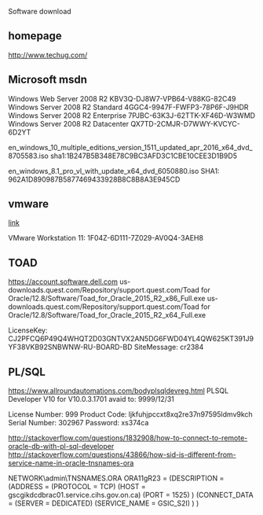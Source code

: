 Software download

## homepage

http://www.techug.com/

## Microsoft msdn
Windows Web Server 2008 R2
KBV3Q-DJ8W7-VPB64-V88KG-82C49
Windows Server 2008 R2 Standard
4GGC4-9947F-FWFP3-78P6F-J9HDR
Windows Server 2008 R2 Enterprise
7PJBC-63K3J-62TTK-XF46D-W3WMD
Windows Server 2008 R2 Datacenter
QX7TD-2CMJR-D7WWY-KVCYC-6D2YT

en_windows_10_multiple_editions_version_1511_updated_apr_2016_x64_dvd_8705583.iso
sha1:1B247B5B348E78C9BC3AFD3C1CBE10CEE3D1B9D5

en_windows_8.1_pro_vl_with_update_x64_dvd_6050880.iso
SHA1: 962A1D890987B5877469433928B8C8B8A3E945CD

## vmware 

[link](https://my.vmware.com/web/vmware/info?slug=desktop_end_user_computing/vmware_workstation/11_0)

VMware Workstation 11:
1F04Z-6D111-7Z029-AV0Q4-3AEH8

## TOAD

https://account.software.dell.com
us-downloads.quest.com/Repository/support.quest.com/Toad for Oracle/12.8/Software/Toad_for_Oracle_2015_R2_x86_Full.exe
us-downloads.quest.com/Repository/support.quest.com/Toad for Oracle/12.8/Software/Toad_for_Oracle_2015_R2_x64_Full.exe

LicenseKey: CJ2PFCQ6P49Q4WHQT2D03GNTVX2AN5DG6FWD04YL4QW625KT391J9YF38VKB92SNBWNW-RU-BOARD-BD
SiteMessage: cr2384

## PL/SQL

https://www.allroundautomations.com/bodyplsqldevreg.html
PLSQL Developer V10  for V10.0.3.1701
avaid to: 9999/12/31

License Number: 999
Product Code: ljkfuhjpccxt8xq2re37n97595ldmv9kch
Serial Number: 302967
Password: xs374ca

http://stackoverflow.com/questions/1832908/how-to-connect-to-remote-oracle-db-with-pl-sql-developer
http://stackoverflow.com/questions/43866/how-sid-is-different-from-service-name-in-oracle-tnsnames-ora

NETWORK\admin\TNSNAMES.ORA
ORA11gR23 =
  (DESCRIPTION =
      (ADDRESS =
        (PROTOCOL = TCP)
        (HOST = gscgikdcdbrac01.service.cihs.gov.on.ca)
        (PORT = 1525)
      )
      (CONNECT_DATA =
        (SERVER = DEDICATED)
        (SERVICE_NAME = GSIC_S2I)
      )
  )

